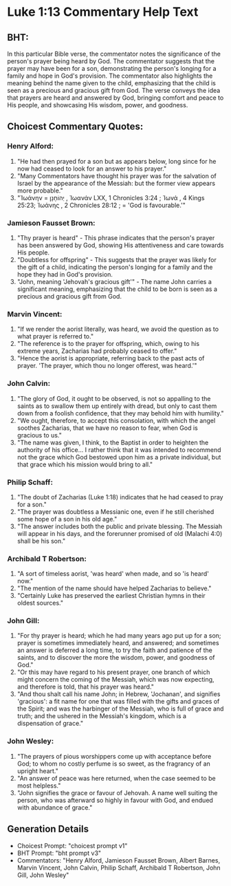 # Luke 1:13 Commentary Help Text

## BHT:
In this particular Bible verse, the commentator notes the significance of the person's prayer being heard by God. The commentator suggests that the prayer may have been for a son, demonstrating the person's longing for a family and hope in God's provision. The commentator also highlights the meaning behind the name given to the child, emphasizing that the child is seen as a precious and gracious gift from God. The verse conveys the idea that prayers are heard and answered by God, bringing comfort and peace to His people, and showcasing His wisdom, power, and goodness.

## Choicest Commentary Quotes:
### Henry Alford:
1. "He had then prayed for a son but as appears below, long since for he now had ceased to look for an answer to his prayer."
2. "Many Commentators have thought his prayer was for the salvation of Israel by the appearance of the Messiah: but the former view appears more probable."
3. "Ἰωάνην = יְהוֹחָנָן , Ἰωανάν LXX, 1 Chronicles 3:24 ; Ἰωνά , 4 Kings 25:23; Ἰωάνης , 2 Chronicles 28:12 ; = 'God is favourable.'"

### Jamieson Fausset Brown:
1. "Thy prayer is heard" - This phrase indicates that the person's prayer has been answered by God, showing His attentiveness and care towards His people.
2. "Doubtless for offspring" - This suggests that the prayer was likely for the gift of a child, indicating the person's longing for a family and the hope they had in God's provision.
3. "John, meaning 'Jehovah's gracious gift'" - The name John carries a significant meaning, emphasizing that the child to be born is seen as a precious and gracious gift from God.

### Marvin Vincent:
1. "If we render the aorist literally, was heard, we avoid the question as to what prayer is referred to."
2. "The reference is to the prayer for offspring, which, owing to his extreme years, Zacharias had probably ceased to offer."
3. "Hence the aorist is appropriate, referring back to the past acts of prayer. 'The prayer, which thou no longer offerest, was heard.'"

### John Calvin:
1. "The glory of God, it ought to be observed, is not so appalling to the saints as to swallow them up entirely with dread, but only to cast them down from a foolish confidence, that they may behold him with humility."
2. "We ought, therefore, to accept this consolation, with which the angel soothes Zacharias, that we have no reason to fear, when God is gracious to us."
3. "The name was given, I think, to the Baptist in order to heighten the authority of his office... I rather think that it was intended to recommend not the grace which God bestowed upon him as a private individual, but that grace which his mission would bring to all."

### Philip Schaff:
1. "The doubt of Zacharias (Luke 1:18) indicates that he had ceased to pray for a son."
2. "The prayer was doubtless a Messianic one, even if he still cherished some hope of a son in his old age."
3. "The answer includes both the public and private blessing. The Messiah will appear in his days, and the forerunner promised of old (Malachi 4:0) shall be his son."

### Archibald T Robertson:
1. "A sort of timeless aorist, 'was heard' when made, and so 'is heard' now." 
2. "The mention of the name should have helped Zacharias to believe." 
3. "Certainly Luke has preserved the earliest Christian hymns in their oldest sources."

### John Gill:
1. "For thy prayer is heard; which he had many years ago put up for a son; prayer is sometimes immediately heard, and answered; and sometimes an answer is deferred a long time, to try the faith and patience of the saints, and to discover the more the wisdom, power, and goodness of God."
2. "Or this may have regard to his present prayer, one branch of which might concern the coming of the Messiah, which was now expecting, and therefore is told, that his prayer was heard."
3. "And thou shalt call his name John; in Hebrew, 'Jochanan', and signifies 'gracious': a fit name for one that was filled with the gifts and graces of the Spirit; and was the harbinger of the Messiah, who is full of grace and truth; and the ushered in the Messiah's kingdom, which is a dispensation of grace."

### John Wesley:
1. "The prayers of pious worshippers come up with acceptance before God; to whom no costly perfume is so sweet, as the fragrancy of an upright heart."
2. "An answer of peace was here returned, when the case seemed to be most helpless."
3. "John signifies the grace or favour of Jehovah. A name well suiting the person, who was afterward so highly in favour with God, and endued with abundance of grace."


## Generation Details
- Choicest Prompt: "choicest prompt v1"
- BHT Prompt: "bht prompt v3"
- Commentators: "Henry Alford, Jamieson Fausset Brown, Albert Barnes, Marvin Vincent, John Calvin, Philip Schaff, Archibald T Robertson, John Gill, John Wesley"
